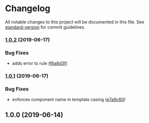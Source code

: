 # Changelog

All notable changes to this project will be documented in this file. See [standard-version](https://github.com/conventional-changelog/standard-version) for commit guidelines.

### [1.0.2](https://gitlab.com/spartanbio-ux/eslint-config-vue/compare/v1.0.1...v1.0.2) (2019-06-17)


### Bug Fixes

* adds error to rule ([f6a8d3f](https://gitlab.com/spartanbio-ux/eslint-config-vue/commit/f6a8d3f))



### [1.0.1](https://gitlab.com/spartanbio-ux/eslint-config-vue/compare/v1.0.0...v1.0.1) (2019-06-17)


### Bug Fixes

* enforces component name in template casing ([e7a9c60](https://gitlab.com/spartanbio-ux/eslint-config-vue/commit/e7a9c60))



## 1.0.0 (2019-06-14)
